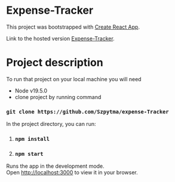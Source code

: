 # Expense-Tracker
This project was bootstrapped with [Create React App](https://github.com/facebook/create-react-app).

Link to the hosted version [Expense-Tracker](https://react-app-expense-tracker.netlify.app/). 

# Project description

To run that project on your local machine you will need

- Node v19.5.0
- clone project by running command

### `git clone https://github.com/Szpytma/expense-Tracker`

In the project directory, you can run:

1. ### `npm install`
2. ### `npm start`

Runs the app in the development mode.\
Open [http://localhost:3000](http://localhost:3000) to view it in your browser.
